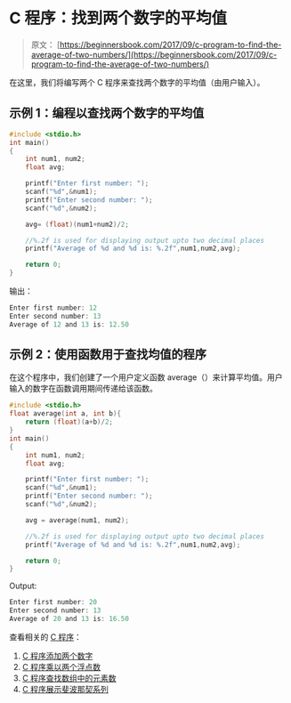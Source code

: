 # C 程序：找到两个数字的平均值

> 原文： [https://beginnersbook.com/2017/09/c-program-to-find-the-average-of-two-numbers/](https://beginnersbook.com/2017/09/c-program-to-find-the-average-of-two-numbers/)

在这里，我们将编写两个 C 程序来查找两个数字的平均值（由用户输入）。

## 示例 1：编程以查找两个数字的平均值

```c
#include <stdio.h>
int main()
{
    int num1, num2;
    float avg;

    printf("Enter first number: ");
    scanf("%d",&num1);
    printf("Enter second number: ");
    scanf("%d",&num2);

    avg= (float)(num1+num2)/2;

    //%.2f is used for displaying output upto two decimal places
    printf("Average of %d and %d is: %.2f",num1,num2,avg);

    return 0;
}
```

输出：

```c
Enter first number: 12
Enter second number: 13
Average of 12 and 13 is: 12.50
```

## 示例 2：使用函数用于查找均值的程序

在这个程序中，我们创建了一个用户定义函数 average（）来计算平均值。用户输入的数字在函数调用期间传递给该函数。

```c
#include <stdio.h>
float average(int a, int b){
    return (float)(a+b)/2;
}
int main()
{
    int num1, num2;
    float avg;

    printf("Enter first number: ");
    scanf("%d",&num1);
    printf("Enter second number: ");
    scanf("%d",&num2);

    avg = average(num1, num2);

    //%.2f is used for displaying output upto two decimal places
    printf("Average of %d and %d is: %.2f",num1,num2,avg);

    return 0;
}
```

Output:

```c
Enter first number: 20
Enter second number: 13
Average of 20 and 13 is: 16.50
```

查看相关的 [C 程序](https://beginnersbook.com/2015/02/simple-c-programs/)：

1.  [C 程序添加两个数字](https://beginnersbook.com/2017/09/c-program-to-add-two-numbers/)
2.  [C 程序乘以两个浮点数](https://beginnersbook.com/2017/09/c-program-to-multiply-two-floating-point-numbers/)
3.  [C 程序查找数组中的元素数](https://beginnersbook.com/2017/09/c-program-to-find-the-number-of-elements-in-an-array/)
4.  [C 程序展示斐波那契系列](https://beginnersbook.com/2014/06/c-program-to-display-fibonacci-series/)